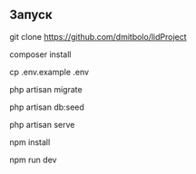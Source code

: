 ## Запуск

git clone https://github.com/dmitbolo/lidProject

composer install

cp .env.example .env

php artisan migrate

php artisan db:seed

php artisan serve

npm install

npm run dev

